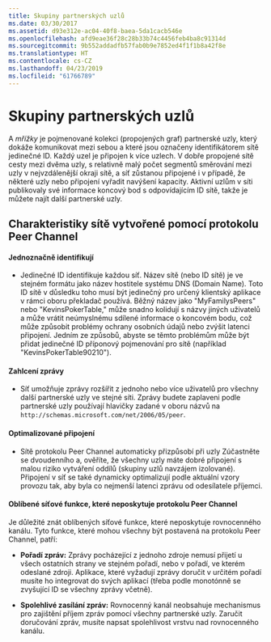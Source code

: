 ```yaml
---
title: Skupiny partnerských uzlů
ms.date: 03/30/2017
ms.assetid: d93e312e-ac04-40f8-baea-5da1cacb546e
ms.openlocfilehash: afd9eae36f28c28b33b74c4456feb4ba8c91314d
ms.sourcegitcommit: 9b552addadfb57fab0b9e7852ed4f1f1b8a42f8e
ms.translationtype: HT
ms.contentlocale: cs-CZ
ms.lasthandoff: 04/23/2019
ms.locfileid: "61766789"
---
```

# <a name="peer-meshes"></a>Skupiny partnerských uzlů
A *mřížky* je pojmenované kolekci (propojených graf) partnerské uzly, který dokáže komunikovat mezi sebou a které jsou označeny identifikátorem sítě jedinečné ID. Každý uzel je připojen k více uzlech. V dobře propojené sítě cesty mezi dvěma uzly, s relativně malý počet segmentů směrování mezi uzly v nejvzdálenější okraji sítě, a síť zůstanou připojené i v případě, že některé uzly nebo připojení vyřadit navýšení kapacity. Aktivní uzlům v síti publikovaly své informace koncový bod s odpovídajícím ID sítě, takže je můžete najít další partnerské uzly.  
  
## <a name="characteristics-of-a-mesh-created-using-peer-channel"></a>Charakteristiky sítě vytvořené pomocí protokolu Peer Channel  
  
#### <a name="uniquely-identified"></a>Jednoznačně identifikují  
  
- Jedinečné ID identifikuje každou síť. Název sítě (nebo ID sítě) je ve stejném formátu jako název hostitele systému DNS (Domain Name). Toto ID sítě v důsledku toho musí být jedinečný pro určený klientský aplikace v rámci oboru překladač používá. Běžný název jako "MyFamilysPeers" nebo "KevinsPokerTable," může snadno kolidují s názvy jiných uživatelů a může vrátit neúmyslnému sdílené informace o koncovém bodu, což může způsobit problémy ochrany osobních údajů nebo zvýšit latenci připojení. Jedním ze způsobů, abyste se těmto problémům může být přidat jedinečné ID příponový pojmenování pro sítě (například "KevinsPokerTable90210").  
  
#### <a name="message-flooding"></a>Zahlcení zprávy  
  
- Síť umožňuje zprávy rozšířit z jednoho nebo více uživatelů pro všechny další partnerské uzly ve stejné síti. Zprávy budete zaplaveni podle partnerské uzly používají hlavičky zadané v oboru názvů na `http://schemas.microsoft.com/net/2006/05/peer`.  
  
#### <a name="optimized-connections"></a>Optimalizované připojení  
  
- Sítě protokolu Peer Channel automaticky přizpůsobí při uzly Zúčastněte se dvoudenního a, ověříte, že všechny uzly máte dobré připojení s malou riziko vytváření oddílů (skupiny uzlů navzájem izolované). Připojení v síť se také dynamicky optimalizují podle aktuální vzory provozu tak, aby byla co nejmenší latenci zprávu od odesílatele příjemci.  
  
#### <a name="popular-network-features-that-peer-channel-does-not-provide"></a>Oblíbené síťové funkce, které neposkytuje protokolu Peer Channel  
 Je důležité znát oblíbených síťové funkce, které neposkytuje rovnocenného kanálu. Tyto funkce, které mohou všechny být postavená na protokolu Peer Channel, patří:  
  
- **Pořadí zpráv:** Zprávy pocházející z jednoho zdroje nemusí přijetí u všech ostatních strany ve stejném pořadí, nebo v pořadí, ve kterém odeslané zdroji. Aplikace, které vyžadují zprávy doručit v určitém pořadí musíte ho integrovat do svých aplikací (třeba podle monotónně se zvyšující ID se všechny zprávy včetně).  
  
- **Spolehlivé zasílání zpráv:** Rovnocenný kanál neobsahuje mechanismus pro zajištění příjem zpráv pomocí všechny partnerské uzly. Zaručit doručování zpráv, musíte napsat spolehlivost vrstvu nad rovnocenného kanálu.
